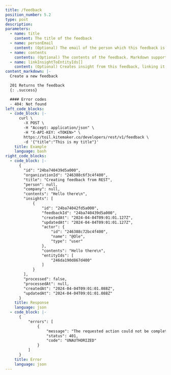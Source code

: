```yaml
---
title: /feedback
position_number: 5.2
type: post
description:
parameters:
  - name: title
    content: The title of the feedback
  - name: personEmail
    content: (Optional) The email of the person which this feedback is from
  - name: contents
    contents: (Optional) The contents of the feedback. Markdown supported
  - name: linkInsightToEntityIds[]
    content: (Optional) Creates insight from this feedback, linking it to a work item
content_markdown: |-
  Create a new feedback

  201 Returns the feedback
  {: .success}

  #### Error codes
  - 404: Not found
left_code_blocks:
  - code_block: |-
      curl \
        -X POST \
        -H "Accept: application/json" \ 
        -H "X-API-KEY: <TOKEN>" \
        https://toil.kitemaker.co/developers/rest/v1/feedback \
        -d '{"title":"This is my title"}'
    title: Example
    language: bash
right_code_blocks:
  - code_block: |-
      {
        "id": "24ba740439d5a000",
        "organizationId": "246388c6f3c4f400",
        "title": "Creating feedback from REST",
        "person": null,
        "company": null,
        "contents": "Hello there\n",
        "insights": [
            {
                "id": "24ba74042fd5a000",
                "feedbackId": "24ba740439d5a000",
                "createdAt": "2024-04-04T09:01:01.127Z",
                "updatedAt": "2024-04-04T09:01:01.127Z",
                "actor": {
                    "id": "246388c72bc4f400",
                    "name": "@Ole",
                    "type": "user"
                },
                "contents": "Hello there\n",
                "entityIds": [
                    "246da190d867d400"
                ]
            }
        ],
        "processed": false,
        "processedAt": null,
        "createdAt": "2024-04-04T09:01:01.088Z",
        "updatedAt": "2024-04-04T09:01:01.088Z"
      }
    title: Response
    language: json
  - code_block: |-
      {
          "errors": [
              {
                  "message": "The requested action could not be completed",
                  "status": 401,
                  "code": "UNAUTHORIZED"
              }
          ]
      }
    title: Error
    language: json
---
```

